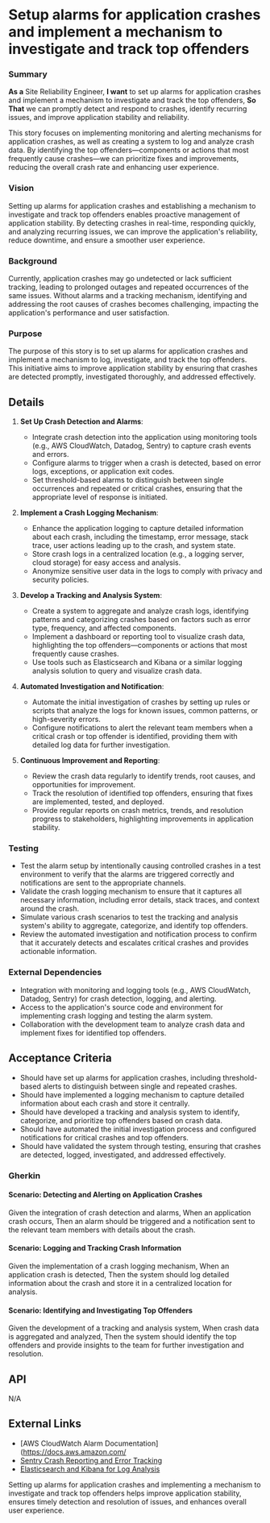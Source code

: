 
# Setup alarms for application crashes and implement a mechanism to investigate and track top offenders
### Summary
**As a** Site Reliability Engineer, **I want** to set up alarms for application crashes and implement a mechanism to investigate and track the top offenders, **So That** we can promptly detect and respond to crashes, identify recurring issues, and improve application stability and reliability.

This story focuses on implementing monitoring and alerting mechanisms for application crashes, as well as creating a system to log and analyze crash data. By identifying the top offenders—components or actions that most frequently cause crashes—we can prioritize fixes and improvements, reducing the overall crash rate and enhancing user experience.

### Vision
Setting up alarms for application crashes and establishing a mechanism to investigate and track top offenders enables proactive management of application stability. By detecting crashes in real-time, responding quickly, and analyzing recurring issues, we can improve the application's reliability, reduce downtime, and ensure a smoother user experience.

### Background
Currently, application crashes may go undetected or lack sufficient tracking, leading to prolonged outages and repeated occurrences of the same issues. Without alarms and a tracking mechanism, identifying and addressing the root causes of crashes becomes challenging, impacting the application's performance and user satisfaction.

### Purpose
The purpose of this story is to set up alarms for application crashes and implement a mechanism to log, investigate, and track the top offenders. This initiative aims to improve application stability by ensuring that crashes are detected promptly, investigated thoroughly, and addressed effectively.

## Details
1. **Set Up Crash Detection and Alarms**:
    - Integrate crash detection into the application using monitoring tools (e.g., AWS CloudWatch, Datadog, Sentry) to capture crash events and errors.
    - Configure alarms to trigger when a crash is detected, based on error logs, exceptions, or application exit codes.
    - Set threshold-based alarms to distinguish between single occurrences and repeated or critical crashes, ensuring that the appropriate level of response is initiated.

2. **Implement a Crash Logging Mechanism**:
    - Enhance the application logging to capture detailed information about each crash, including the timestamp, error message, stack trace, user actions leading up to the crash, and system state.
    - Store crash logs in a centralized location (e.g., a logging server, cloud storage) for easy access and analysis.
    - Anonymize sensitive user data in the logs to comply with privacy and security policies.

3. **Develop a Tracking and Analysis System**:
    - Create a system to aggregate and analyze crash logs, identifying patterns and categorizing crashes based on factors such as error type, frequency, and affected components.
    - Implement a dashboard or reporting tool to visualize crash data, highlighting the top offenders—components or actions that most frequently cause crashes.
    - Use tools such as Elasticsearch and Kibana or a similar logging analysis solution to query and visualize crash data.

4. **Automated Investigation and Notification**:
    - Automate the initial investigation of crashes by setting up rules or scripts that analyze the logs for known issues, common patterns, or high-severity errors.
    - Configure notifications to alert the relevant team members when a critical crash or top offender is identified, providing them with detailed log data for further investigation.

5. **Continuous Improvement and Reporting**:
    - Review the crash data regularly to identify trends, root causes, and opportunities for improvement.
    - Track the resolution of identified top offenders, ensuring that fixes are implemented, tested, and deployed.
    - Provide regular reports on crash metrics, trends, and resolution progress to stakeholders, highlighting improvements in application stability.

### Testing
- Test the alarm setup by intentionally causing controlled crashes in a test environment to verify that the alarms are triggered correctly and notifications are sent to the appropriate channels.
- Validate the crash logging mechanism to ensure that it captures all necessary information, including error details, stack traces, and context around the crash.
- Simulate various crash scenarios to test the tracking and analysis system's ability to aggregate, categorize, and identify top offenders.
- Review the automated investigation and notification process to confirm that it accurately detects and escalates critical crashes and provides actionable information.

### External Dependencies
- Integration with monitoring and logging tools (e.g., AWS CloudWatch, Datadog, Sentry) for crash detection, logging, and alerting.
- Access to the application's source code and environment for implementing crash logging and testing the alarm system.
- Collaboration with the development team to analyze crash data and implement fixes for identified top offenders.

## Acceptance Criteria
- Should have set up alarms for application crashes, including threshold-based alerts to distinguish between single and repeated crashes.
- Should have implemented a logging mechanism to capture detailed information about each crash and store it centrally.
- Should have developed a tracking and analysis system to identify, categorize, and prioritize top offenders based on crash data.
- Should have automated the initial investigation process and configured notifications for critical crashes and top offenders.
- Should have validated the system through testing, ensuring that crashes are detected, logged, investigated, and addressed effectively.

### Gherkin
#### Scenario: Detecting and Alerting on Application Crashes
Given the integration of crash detection and alarms,
When an application crash occurs,
Then an alarm should be triggered and a notification sent to the relevant team members with details about the crash.

#### Scenario: Logging and Tracking Crash Information
Given the implementation of a crash logging mechanism,
When an application crash is detected,
Then the system should log detailed information about the crash and store it in a centralized location for analysis.

#### Scenario: Identifying and Investigating Top Offenders
Given the development of a tracking and analysis system,
When crash data is aggregated and analyzed,
Then the system should identify the top offenders and provide insights to the team for further investigation and resolution.

## API
N/A

## External Links
- [AWS CloudWatch Alarm Documentation](https://docs.aws.amazon.com/
- [Sentry Crash Reporting and Error Tracking](https://sentry.io/)
- [Elasticsearch and Kibana for Log Analysis](https://www.elastic.co/kibana)

Setting up alarms for application crashes and implementing a mechanism to investigate and track top offenders helps improve application stability, ensures timely detection and resolution of issues, and enhances overall user experience.
